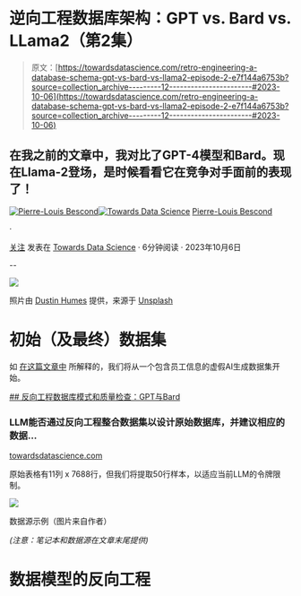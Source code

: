# 逆向工程数据库架构：GPT vs. Bard vs. LLama2（第2集）

> 原文：[https://towardsdatascience.com/retro-engineering-a-database-schema-gpt-vs-bard-vs-llama2-episode-2-e7f144a6753b?source=collection_archive---------12-----------------------#2023-10-06](https://towardsdatascience.com/retro-engineering-a-database-schema-gpt-vs-bard-vs-llama2-episode-2-e7f144a6753b?source=collection_archive---------12-----------------------#2023-10-06)

## 在我之前的文章中，我对比了GPT-4模型和Bard。现在Llama-2登场，是时候看看它在竞争对手面前的表现了！

[](https://pl-bescond.medium.com/?source=post_page-----e7f144a6753b--------------------------------)[![Pierre-Louis Bescond](../Images/bb236055962b420fb3ab22088ab28f11.png)](https://pl-bescond.medium.com/?source=post_page-----e7f144a6753b--------------------------------)[](https://towardsdatascience.com/?source=post_page-----e7f144a6753b--------------------------------)[![Towards Data Science](../Images/a6ff2676ffcc0c7aad8aaf1d79379785.png)](https://towardsdatascience.com/?source=post_page-----e7f144a6753b--------------------------------) [Pierre-Louis Bescond](https://pl-bescond.medium.com/?source=post_page-----e7f144a6753b--------------------------------)

·

[关注](https://medium.com/m/signin?actionUrl=https%3A%2F%2Fmedium.com%2F_%2Fsubscribe%2Fuser%2F4ef7c1e10597&operation=register&redirect=https%3A%2F%2Ftowardsdatascience.com%2Fretro-engineering-a-database-schema-gpt-vs-bard-vs-llama2-episode-2-e7f144a6753b&user=Pierre-Louis+Bescond&userId=4ef7c1e10597&source=post_page-4ef7c1e10597----e7f144a6753b---------------------post_header-----------) 发表在 [Towards Data Science](https://towardsdatascience.com/?source=post_page-----e7f144a6753b--------------------------------) · 6分钟阅读 · 2023年10月6日

--

[](https://medium.com/m/signin?actionUrl=https%3A%2F%2Fmedium.com%2F_%2Fbookmark%2Fp%2Fe7f144a6753b&operation=register&redirect=https%3A%2F%2Ftowardsdatascience.com%2Fretro-engineering-a-database-schema-gpt-vs-bard-vs-llama2-episode-2-e7f144a6753b&source=-----e7f144a6753b---------------------bookmark_footer-----------)![](../Images/2941f397ecb8ea1cf96ab9c325122f57.png)

照片由 [Dustin Humes](https://unsplash.com/@dustinhumes_photography?utm_source=medium&utm_medium=referral) 提供，来源于 [Unsplash](https://unsplash.com/?utm_source=medium&utm_medium=referral)

# 初始（及最终）数据集

如 [在这篇文章中](https://medium.com/p/2e2776e8af86) 所解释的，我们将从一个包含员工信息的虚假AI生成数据集开始。

[## 反向工程数据库模式和质量检查：GPT与Bard](https://towardsdatascience.com/retro-engineering-a-database-schema-and-quality-checks-gpt-vs-bard-2e2776e8af86?source=post_page-----e7f144a6753b--------------------------------)

### LLM能否通过反向工程整合数据集以设计原始数据库，并建议相应的数据…

[towardsdatascience.com](/retro-engineering-a-database-schema-and-quality-checks-gpt-vs-bard-2e2776e8af86?source=post_page-----e7f144a6753b--------------------------------)

原始表格有11列 x 7688行，但我们将提取50行样本，以适应当前LLM的令牌限制。

![](../Images/0c36c37aab2a4cf97caf94e274d64dcd.png)

数据源示例（图片来自作者）

*(注意：笔记本和数据源在文章末尾提供)*

# 数据模型的反向工程
